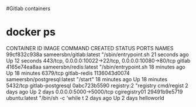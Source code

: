 
#Gitlab containers

# docker ps
CONTAINER ID        IMAGE                         COMMAND                CREATED             STATUS              PORTS                                                   NAMES
99cf832c938a        sameersbn/gitlab:latest       "/sbin/entrypoint.sh   21 seconds ago      Up 12 seconds       443/tcp, 0.0.0.0:10022->22/tcp, 0.0.0.0:10080->80/tcp   gitlab
4165e74ea8aa        sameersbn/redis:latest        "/sbin/entrypoint.sh   18 minutes ago      Up 18 minutes       6379/tcp                                                gitlab-redis
1136043d0074        sameersbn/postgresql:latest   "/start"               18 minutes ago      Up 18 minutes       5432/tcp                                                gitlab-postgresql
0abc723b5590        registry:2                    "registry cmd/regist   2 days ago          Up 2 days           0.0.0.0:5000->5000/tcp                                  cgiregistry01
29491b9e5719        ubuntu:latest                 "/bin/sh -c 'while t   2 days ago          Up 2 days                                                                   helloworld
